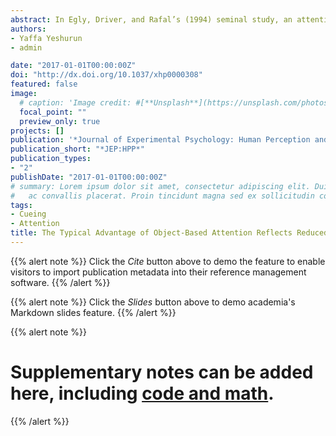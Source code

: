 ```yaml
---
abstract: In Egly, Driver, and Rafal’s (1994) seminal study, an attentional precue appeared either at the target location (valid), a different location within the same object (invalid-same), or on another object (invalid-different). Performance was best in the valid condition, reflecting the advance allocation of spatial-attention. In addition, performance was better in the invalid-same than invalid-different condition, reflecting object-based attention allocation. However, previous studies that used this paradigm did not include a baseline condition in which neither a specific object nor a specific location was indicated. It is, therefore, not clear whether this object-based effect reflects a ‘genuine’ performance benefit over baseline, or a reduction of the cost inflicted by allocating spatial attention to the wrong location. To examine these possibilities, the authors performed 3 experiments in which they added a neutral condition to the classical paradigm. The typical results were replicated, but performance was worse in the invalid-same than neutral condition. Hence, attending an object only reduced the cost of allocating attention to the wrong location. Importantly, because the different theoretical accounts of object-based effects generate different predictions regarding performance in the neutral condition, these findings pose various constraints on the different accounts.
authors:
- Yaffa Yeshurun
- admin

date: "2017-01-01T00:00:00Z"
doi: "http://dx.doi.org/10.1037/xhp0000308"
featured: false
image: 
  # caption: 'Image credit: #[**Unsplash**](https://unsplash.com/photos/jdD8gXaTZsc)'
  focal_point: ""
  preview_only: true
projects: []
publication: '*Journal of Experimental Psychology: Human Perception and Performance, 43*(1), 69–77'
publication_short: "*JEP:HPP*"
publication_types:
- "2"
publishDate: "2017-01-01T00:00:00Z"
# summary: Lorem ipsum dolor sit amet, consectetur adipiscing elit. Duis posuere tellus
#   ac convallis placerat. Proin tincidunt magna sed ex sollicitudin condimentum.
tags:
- Cueing
- Attention
title: The Typical Advantage of Object-Based Attention Reflects Reduced Spatial Cost
---
```


{{% alert note %}}
Click the *Cite* button above to demo the feature to enable visitors to import publication metadata into their reference management software.
{{% /alert %}}

{{% alert note %}}
Click the *Slides* button above to demo academia's Markdown slides feature.
{{% /alert %}}

{{% alert note %}}
# Supplementary notes can be added here, including [code and math](https://sourcethemes.com/academic/docs/writing-markdown-latex/).
{{% /alert %}}